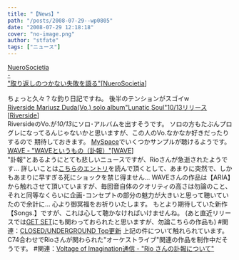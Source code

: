 ```yaml
---
title: "【News】"
path: "/posts/2008-07-29--wp0805"
date: "2008-07-29 12:18:18"
cover: "no-image.png"
author: "stfate"
tags: ["ニュース"]
---
```


<style type="text/css">
<!--
p {white-space: pre-wrap};
-->
</style>

<a class="topics" href="http://nuerosocietia.com/Entry/36/" target="_blank">NueroSocietia - "取り返しのつかない失敗を語る"</a><span class="junre">[<a href="http://nuerosocietia.com/" target="_blank">NueroSocietia</a>]</span>
<div class="news">ちょっと久々？な釣り日記ですね。
後半のテンションがスゴイw</div>
<a class="topics" href="http://www.riverside.art.pl/eng/main.html" target="_blank">Riverside Mariusz Duda(Vo.) solo album"Lunatic Soul"10/13リリース</a><span class="junre">[<a href="http://www.riverside.art.pl/eng/main.html" target="_blank">Riverside</a>]</span>
<div class="news">RiversideのVo.が<em>10/13</em>にソロ･アルバムを出すそうです。
ソロの方もたぶんプログレになってるんじゃないかと思いますが、この人のVo.なかなか好きだったりするので
期待しておきます。
<a href="http://www.myspace.com/lunaticsoulband" target="_blank">MySpace</a>でいくつかサンプルが聴けるようです。</div>
<a class="topics" href="http://wavesite.sakura.ne.jp/" target="_blank">WAVE - "WAVEというもの（訃報）"</a><span class="junre">[<a href="http://wavesite.sakura.ne.jp/" target="_blank">WAVE</a>]</span>
<div class="news">"訃報"とあるようにとても悲しいニュースですが、Rioさんが急逝されたようです…
詳しいことは<a href="http://wavesite.sakura.ne.jp/2008/07/wave_1.html" target="_blank">こちらのエントリ</a>を読んで頂くとして、あまりに突然で、しかもあまりに早すぎる死にショックを禁じ得ません…
WAVEさんの作品は【ARIA】から触れさせて頂いていますが、毎回音自体のクオリティの高さは勿論のこと、
それと同等なくらいに企画･コンセプトの部分の魅力が大きいと思って聴いていたので余計に…
心より御冥福をお祈りいたします。
もとより期待していた新作【Songs.】ですが、これは心して聴かなければいけませんね。
(あと直近リリースでは<a href="http://www.voltagenation.com/ahead/" target="_blank">GET SET</a>にも関わっておられたと思いますが、勿論こちらの作品も)
#関連：<a href="http://www.rekka.jp/" target="_blank">CLOSED/UNDERGROUND Top更新</a>
上記の件について触れられています。
C74合わせでRioさんが関わられた"オーケストライブ"関連の作品を制作中だそうです。
#関連：<a href="http://aciblog.exblog.jp/" target="_blank">Voltage of Imagination通信 - "Rio さんの訃報について"</a></div>
